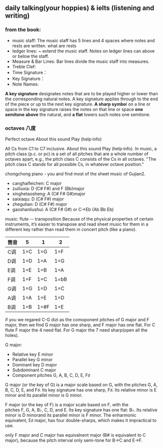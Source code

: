 ## daily talking(your hoppies) & ielts (listening and writing)

### from the book:
- music staff: The music staff has 5 lines and 4 spaces where notes and rests are written.  what are rests
- ledger lines: ~ extend the music staff. Notes on ledger lines can above or below the staff.
- Measure & Bar Lines: Bar lines divide the music staff into measures.
- Treble Clef:
- Time Signature：
- Key Signature：
- Note Names:

**A key signature** designates notes that are to be played higher or lower than the corresponding natural notes.
A key signature applies through to the end of the piece or up to the next key signature. 
**A sharp symbo**l on a line or space in the key signature raises the notes on that line or space **one semitone above** the natural, and **a flat** lowers such notes one semitone.

### octaves 八度
Perfect octave About this sound Play (help·info)

All Cs from C1 to C7 inclusive. About this sound Play (help·info).
In music, a pitch class (p.c. or pc) is a set of all pitches that are a whole number of octaves apart, e.g., the pitch class C consists of the Cs in all octaves. "The pitch class C stands for all possible Cs, in whatever octave position."

chongchong piano - you and find most of the sheet music of Gujian2.  
- canghaifeichen: C major
- zuiliuxia: D (C# F#) and F (Bb)major
- xinghetaosheng: A (C# F# G#)major
- saixiaqu: D (C# F#) major
- zhegutian: D (C# F#) major
- gaoshanliushui: A (C# F# G#) or C->Eb (Ab Bb Eb) 

music:
flute -- transposition
Because of the physical properties of certain instruments, it’s easier to transpose and read sheet music for them in a different key rather than read them in concert pitch (like a piano).

|筒音 |5        |1       |2|
|---|---|---|---|
|C调  |1=C 	|1=G    |1=F|
|D调  |1=D	|1=A 	|1=G|
|E调  |1=E	|1=B	|1=A|
|F调  |1=F	|1=C	|1=bB|
|G调  |1=G   |1=D	|1=C|
|A调  |1=A   |1=E    |1=D|
|B调  |1=B   |1=#F	|1=E|

if you we regared C-G dizi as the comoponent pitches of  G major and F major, then we find G major has one sharp, and F major has one flat.   For C flute F major the 4 need flat. For G major the 7 need sharp(open all the holes).

G major:
- Relative key	E minor
- Parallel key	G minor
- Dominant key	D major
- Subdominant	C major
- Component pitches G, A, B, C, D, E, F♯

G major (or the key of G) is a major scale based on G, with the pitches G, A, B, C, D, E, and F♯. Its key signature has one sharp, F♯. Its relative minor is E minor and its parallel minor is G minor.


F major (or the key of F) is a major scale based on F, with the pitches F, G, A, B♭, C, D, and E. Its key signature has one flat: B♭. Its relative minor is D minorand its parallel minor is F minor. The enharmonic equivalent, E♯ major, has four double-sharps, which makes it impractical to use.

only F major and C major has equivalnent major (B# is equivalent to C major), because the pitch interval only semi-tone for B->C and E->F.